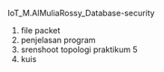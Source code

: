 IoT_M.AlMuliaRossy_Database-security
1. file packet
2. penjelasan program
3. srenshoot topologi praktikum 5
4. kuis
